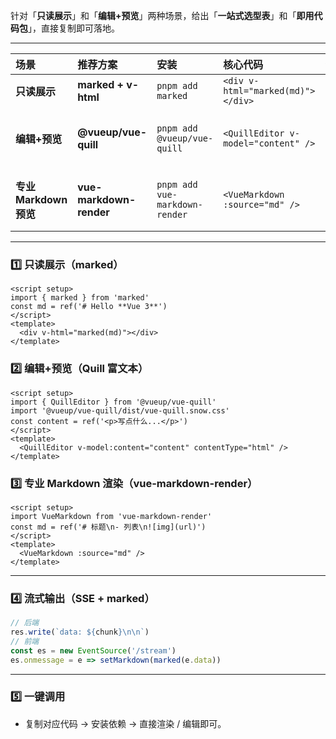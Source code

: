 针对「**只读展示**」和「**编辑+预览**」两种场景，给出「**一站式选型表**」和「**即用代码包**」，直接复制即可落地。

---

| 场景                 | 推荐方案                    | 安装                             | 核心代码                                | 特点                     |
| :----------------- | :---------------------- | :----------------------------- | :---------------------------------- | :--------------------- |
| **只读展示**           | **marked + v-html**     | `pnpm add marked`              | `<div v-html="marked(md)"></div>`   | 轻量、零依赖、可流式             |
| **编辑+预览**          | **@vueup/vue-quill**    | `pnpm add @vueup/vue-quill`    | `<QuillEditor v-model="content" />` | 富文本+Markdown混合、上传图片、表格 |
| **专业 Markdown 预览** | **vue-markdown-render** | `pnpm add vue-markdown-render` | `<VueMarkdown :source="md" />`      | 高亮、目录、支持服务端 Markdown   |

---

### 1️⃣ 只读展示（marked）

```vue
<script setup>
import { marked } from 'marked'
const md = ref('# Hello **Vue 3**')
</script>
<template>
  <div v-html="marked(md)"></div>
</template>
```

### 2️⃣ 编辑+预览（Quill 富文本）

```vue
<script setup>
import { QuillEditor } from '@vueup/vue-quill'
import '@vueup/vue-quill/dist/vue-quill.snow.css'
const content = ref('<p>写点什么...</p>')
</script>
<template>
  <QuillEditor v-model:content="content" contentType="html" />
</template>
```

### 3️⃣ 专业 Markdown 渲染（vue-markdown-render）


```vue
<script setup>
import VueMarkdown from 'vue-markdown-render'
const md = ref('# 标题\n- 列表\n![img](url)')
</script>
<template>
  <VueMarkdown :source="md" />
</template>
```

---

### 4️⃣ 流式输出（SSE + marked）


```ts
// 后端
res.write(`data: ${chunk}\n\n`)
// 前端
const es = new EventSource('/stream')
es.onmessage = e => setMarkdown(marked(e.data))
```

---

### 5️⃣ 一键调用

- 复制对应代码 → 安装依赖 → 直接渲染 / 编辑即可。